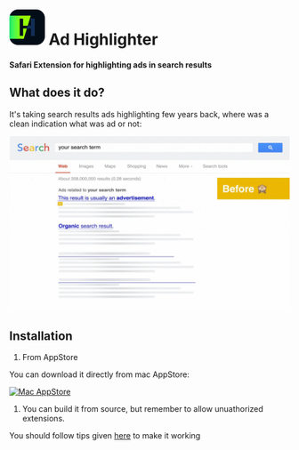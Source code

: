# ![App Icon](_design/icon_small.png) Ad Highlighter

#### Safari Extension for highlighting ads in search results

## What does it do?

It's taking search results ads highlighting few years back, where was a clean indication what was ad or not:

![Before-After](_design/_screenshots/show.gif)

## Installation 

1. From AppStore

You can download it directly from mac AppStore: 

[![Mac AppStore](https://developer.apple.com/app-store/marketing/guidelines/images/badge-download-on-the-mac-app-store.svg)](https://apps.apple.com/us/app/ad-highlighter/id1509104345)

1. You can build it from source, but remember to allow unuathorized extensions.

You should follow tips given [here](https://osxdaily.com/2019/02/08/bypass-safari-no-longer-supports-unsafe-extension-error-mac/) to make it working

